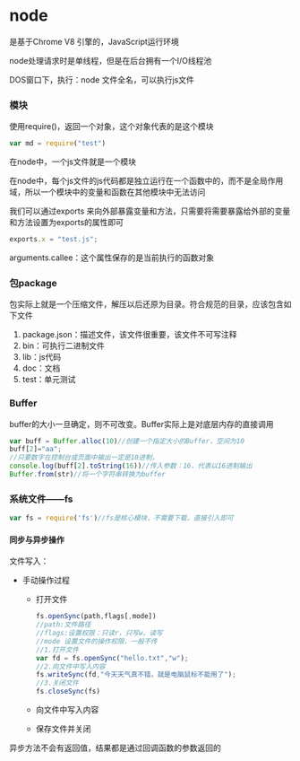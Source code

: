 # node

是基于Chrome V8 引擎的，JavaScript运行环境

node处理请求时是单线程，但是在后台拥有一个I/O线程池

DOS窗口下，执行：node 文件全名，可以执行js文件

### 模块

使用require()，返回一个对象，这个对象代表的是这个模块

```js
var md = require("test")
```

在node中，一个js文件就是一个模块

在node中，每个js文件的js代码都是独立运行在一个函数中的，而不是全局作用域，所以一个模块中的变量和函数在其他模块中无法访问

我们可以通过exports 来向外部暴露变量和方法，只需要将需要暴露给外部的变量和方法设置为exports的属性即可

```js
exports.x = "test.js";
```

arguments.callee：这个属性保存的是当前执行的函数对象

### 包package

包实际上就是一个压缩文件，解压以后还原为目录。符合规范的目录，应该包含如下文件

1. package.json：描述文件，该文件很重要，该文件不可写注释
2. bin：可执行二进制文件
3. lib：js代码
4. doc：文档
5. test：单元测试

### Buffer

buffer的大小一旦确定，则不可改变。Buffer实际上是对底层内存的直接调用

```js
var buff = Buffer.alloc(10)//创建一个指定大小的Buffer，空间为10
buff[2]="aa";
//只要数字在控制台或页面中输出一定是10进制，
console.log(buff[2].toString(16))//传入参数：16，代表以16进制输出
Buffer.from(str)//将一个字符串转换为buffer
```

### 系统文件——fs

```js
var fs = require('fs')//fs是核心模块，不需要下载，直接引入即可
```

#### 同步与异步操作

文件写入：

- 手动操作过程

  - 打开文件

    ```js
    fs.openSync(path,flags[,mode])
    //path:文件路径
    //flags:设置权限：只读r，只写w，读写
    //mode 设置文件的操作权限，一般不传
    //1.打开文件
    var fd = fs.openSync("hello.txt","w");
    //2.向文件中写入内容
    fs.writeSync(fd,"今天天气真不错，就是电脑鼠标不能用了");
    //3.关闭文件
    fs.closeSync(fs)
    ```

  - 向文件中写入内容

  - 保存文件并关闭

异步方法不会有返回值，结果都是通过回调函数的参数返回的